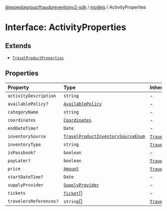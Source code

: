 [@expediagroup/fraudpreventionv2-sdk](../../index.md) / [models](../index.md) / ActivityProperties

# Interface: ActivityProperties

## Extends

- [`TravelProductProperties`](TravelProductProperties.md)

## Properties

| Property | Type | Inherited from |
| :------ | :------ | :------ |
| `activityDescription` | `string` | - |
| `availablePolicy?` | [`AvailablePolicy`](../classes/AvailablePolicy.md) | - |
| `categoryName` | `string` | - |
| `coordinates` | [`Coordinates`](../classes/Coordinates.md) | - |
| `endDateTime?` | `Date` | - |
| `inventorySource` | [`TravelProductInventorySourceEnum`](../type-aliases/TravelProductInventorySourceEnum.md) | [`TravelProductProperties`](TravelProductProperties.md).`inventorySource` |
| `inventoryType` | `string` | [`TravelProductProperties`](TravelProductProperties.md).`inventoryType` |
| `isPassbook?` | `boolean` | - |
| `payLater?` | `boolean` | [`TravelProductProperties`](TravelProductProperties.md).`payLater` |
| `price` | [`Amount`](../classes/Amount.md) | [`TravelProductProperties`](TravelProductProperties.md).`price` |
| `startDateTime?` | `Date` | - |
| `supplyProvider` | [`SupplyProvider`](../classes/SupplyProvider.md) | - |
| `tickets` | [`Ticket`](../classes/Ticket.md)[] | - |
| `travelersReferences?` | `string`[] | [`TravelProductProperties`](TravelProductProperties.md).`travelersReferences` |
